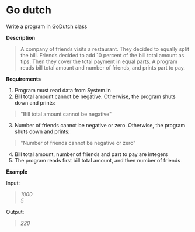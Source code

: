 # Go dutch

Write a program in [GoDutch](./src/main/java/com/epam/rd/autotasks/godutch/GoDutch.java) class

**Description**

> A company of friends visits a restaurant.
They decided to equally split the bill.
Friends decided to add 10 percent of the bill total amount as tips.
Then they cover the total payment in equal parts.
A program reads bill total amount and number of friends, and prints part to pay.

**Requirements**
1. Program must read data from System.in
2. Bill total amount cannot be negative. Otherwise, the program shuts down and prints:
>"Bill total amount cannot be negative"
3. Number of friends cannot be negative or zero. Otherwise, the program shuts down and prints:
>"Number of friends cannot be negative or zero"
4. Bill total amount, number of friends and part to pay are integers
5. The program reads first bill total amount, and then number of friends

**Example**

Input:

>_1000_  
>_5_

Output:

>_220_
